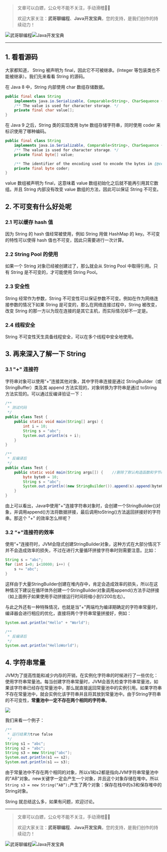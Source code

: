> 文章可以白嫖，公众号不能不关注，手动滑稽🤣🤣 &nbsp;
>
> 欢迎大家关注：**武哥聊编程**、**Java开发宝典**，您的支持，是我们创作的持续动力！&nbsp;&nbsp;

![武哥聊编程](https://img-blog.csdnimg.cn/202002150421550.jpg)![Java开发宝典](https://img-blog.csdnimg.cn/20200608005630228.png)

-----

## 1. 看看源码

大家都知道， String 被声明为 final，因此它不可被继承。(Integer 等包装类也不能被继承）。我们先来看看 String 的源码。

在 Java 8 中，String 内部使用 char 数组存储数据。
```java
public final class String
    implements java.io.Serializable, Comparable<String>, CharSequence {
    /** The value is used for character storage. */
    private final char value[];
}
```

在 Java 9 之后，String 类的实现改用 byte 数组存储字符串，同时使用 coder 来标识使用了哪种编码。

```java
public final class String
    implements java.io.Serializable, Comparable<String>, CharSequence {
    /** The value is used for character storage. */
    private final byte[] value;

    /** The identifier of the encoding used to encode the bytes in {@code value}. */
    private final byte coder;
}
```
value 数组被声明为 final，这意味着 value 数组初始化之后就不能再引用其它数组。并且 String 内部没有改变 value 数组的方法，因此可以保证 String 不可变。

## 2.  不可变有什么好处呢

### 2.1 可以缓存 hash 值

因为 String 的 hash 值经常被使用，例如 String 用做 HashMap 的 key。不可变的特性可以使得 hash 值也不可变，因此只需要进行一次计算。

### 2.2 String Pool 的使用

如果一个 String 对象已经被创建过了，那么就会从 String Pool 中取得引用。只有 String 是不可变的，才可能使用 String Pool。

### 2.3 安全性

String 经常作为参数，String 不可变性可以保证参数不可变。例如在作为网络连接参数的情况下如果 String 是可变的，那么在网络连接过程中，String 被改变，改变 String 的那一方以为现在连接的是其它主机，而实际情况却不一定是。

### 2.4 线程安全

String 不可变性天生具备线程安全，可以在多个线程中安全地使用。

## 3. 再来深入了解一下 String

### 3.1 "+" 连接符

字符串对象可以使用“+”连接其他对象，其中字符串连接是通过 StringBuilder（或 StringBuffer）类及其 append 方法实现的，对象转换为字符串是通过 toString 方法实现的。可以通过反编译验证一下：
```java
/**
 * 测试代码
 */
public class Test {
    public static void main(String[] args) {
        int i = 10;
        String s = "abc";
        System.out.println(s + i);
    }
}

/**
 * 反编译后
 */
public class Test {
    public static void main(String args[]) {    //删除了默认构造函数和字节码
        byte byte0 = 10;      
        String s = "abc";      
        System.out.println((new StringBuilder()).append(s).append(byte0).toString());
    }
}

```
由上可以看出，Java中使用"+"连接字符串对象时，会创建一个StringBuilder()对象，并调用append()方法将数据拼接，最后调用toString()方法返回拼接好的字符串。那这个 "+" 的效率怎么样呢？

### 3.2 “+”连接符的效率

使用“+”连接符时，JVM会隐式创建StringBuilder对象，这种方式在大部分情况下并不会造成效率的损失，不过在进行大量循环拼接字符串时则需要注意。比如：

```java
String s = "abc";
for (int i=0; i<10000; i++) {
    s += "abc";
}
```
这样由于大量StringBuilder创建在堆内存中，肯定会造成效率的损失，所以在这种情况下建议在循环体外创建一个StringBuilder对象调用append()方法手动拼接（如上面例子如果使用手动拼接运行时间将缩小到1/200左右）。

与此之外还有一种特殊情况，也就是当"+"两端均为编译期确定的字符串常量时，编译器会进行相应的优化，直接将两个字符串常量拼接好，例如：
```java
System.out.println("Hello" + "World");

/**
 * 反编译后
 */
System.out.println("HelloWorld");
```

## 4. 字符串常量

JVM为了提高性能和减少内存的开销，在实例化字符串的时候进行了一些优化：使用字符串常量池。每当创建字符串常量时，JVM会首先检查字符串常量池，如果该字符串已经存在常量池中，那么就直接返回常量池中的实例引用。如果字符串不存在常量池中，就会实例化该字符串并且将其放到常量池中。由于String字符串的不可变性，**常量池中一定不存在两个相同的字符串**。

![](https://img-blog.csdnimg.cn/20200609003544858.png)

我们来看一个例子：

```java
/**
 * 运行结果为true false
 */
String s1 = "abc";
String s2 = "abc";
String s3 = new String("abc");
System.out.println(s1 == s2);
System.out.println(s1 == s3);
```
由于常量池中不存在两个相同的对象，所以s1和s2都是指向JVM字符串常量池中的"AB"对象。new关键字一定会产生一个对象，并且这个对象存储在堆中。所以`String s3 = new String(“AB”);`产生了两个对象：保存在栈中的s3和保存堆中的String对象。

String 就总结这么多，如果有问题，欢迎讨论。

----
> 文章可以白嫖，公众号不能不关注，手动滑稽🤣🤣 &nbsp;
>
> 欢迎大家关注：**武哥聊编程**、**Java开发宝典**，您的支持，是我们创作的持续动力！&nbsp;&nbsp;

![武哥聊编程](https://img-blog.csdnimg.cn/202002150421550.jpg)![Java开发宝典](https://img-blog.csdnimg.cn/20200608005630228.png)

